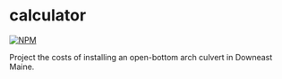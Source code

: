 calculator
==========

[![NPM](https://nodei.co/npm/open-bottom-arch-calculator.png?mini=true)](https://nodei.co/npm/open-bottom-arch-calculator/)

Project the costs of installing an open-bottom arch culvert in Downeast Maine.
